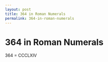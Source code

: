 ```yaml
---
layout: post
title: 364 in Roman Numerals
permalink: 364-in-roman-numerals
---
```


# 364 in Roman Numerals

364 = CCCLXIV
